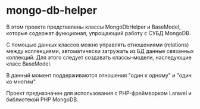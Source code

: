 # mongo-db-helper

В этом проекте представлены классы MongoDbHelper и BaseModel, которые содержат функционал,
упрощающий работу с СУБД MongoDB.

С помощью данных классов можно управлять отношениями (relations) между коллекциями,
автоматически загружать из БД данные связанных коллекций. Для этого следует создавать 
классы-модели, наследующие класс BaseModel.

В данный момент поддерживаются отношения "один к одному" и "один ко многим".

Проект предназначен для использования с PHP-фреймворком Laravel и библиотекой PHP MongoDB.

